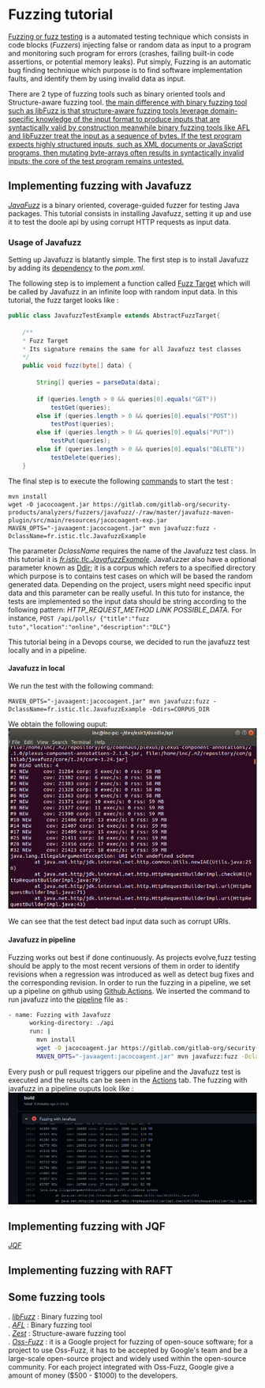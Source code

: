 # Fuzzing tutorial

[Fuzzing or fuzz testing](https://en.wikipedia.org/wiki/Fuzzing) is a automated testing technique which consists in code blocks (*Fuzzers*) injecting false or random data as input to a program and monitoring such program for errors (crashes, failing built-in code assertions, or potential memory leaks). Put simply, Fuzzing is an automatic bug finding technique which purpose is to find software implementation faults, and identify them by using invalid data as input.

There are 2 type of fuzzing tools such as binary oriented tools and Structure-aware fuzzing tool. [the main difference with binary fuzzing tool such as libFuzz is that structure-aware fuzzing tools leverage domain-specific knowledge of the input format to produce inputs that are syntactically valid by construction meanwhile binary fuzzing tools like AFL and libFuzzer treat the input as a sequence of bytes. If the test program expects highly structured inputs, such as XML documents or JavaScript programs, then mutating byte-arrays often results in syntactically invalid inputs; the core of the test program remains untested.](https://github.com/rohanpadhye/jqf#what-is-structure-aware-fuzzing) 

## Implementing fuzzing with Javafuzz
[*JavaFuzz*](https://gitlab.com/gitlab-org/security-products/analyzers/fuzzers/javafuzz) is a binary oriented, coverage-guided fuzzer for testing Java packages.
This tutorial consists in installing Javafuzz, setting it up and use it to test the doole api by using corrupt HTTP requests as input data.

### Usage of Javafuzz
Setting up Javafuzz is blatantly simple.
The first step is to install Javafuzz by adding its [dependency](https://gitlab.com/gitlab-org/security-products/analyzers/fuzzers/javafuzz#installing) to the *pom.xml*.

The following step is to implement a function called [Fuzz Target](https://gitlab.com/gitlab-org/security-products/analyzers/fuzzers/javafuzz#fuzz-target) which will be called by Javafuzz in an infinite loop with random input data. In this tutorial, the fuzz target looks like :
```Java
public class JavafuzzTestExample extends AbstractFuzzTarget{

	/**
	* Fuzz Target
	* Its signature remains the same for all Javafuzz test classes
	*/
    public void fuzz(byte[] data) {

        String[] queries = parseData(data);

        if (queries.length > 0 && queries[0].equals("GET"))
            testGet(queries);
        else if (queries.length > 0 && queries[0].equals("POST"))
            testPost(queries);
        else if (queries.length > 0 && queries[0].equals("PUT"))
            testPut(queries);
        else if (queries.length > 0 && queries[0].equals("DELETE"))
            testDelete(queries);
    }
```

The final step is to execute the following [commands](https://gitlab.com/gitlab-org/security-products/analyzers/fuzzers/javafuzz#running) to start the test :
```
mvn install
wget -O jacocoagent.jar https://gitlab.com/gitlab-org/security-products/analyzers/fuzzers/javafuzz/-/raw/master/javafuzz-maven-plugin/src/main/resources/jacocoagent-exp.jar
MAVEN_OPTS="-javaagent:jacocoagent.jar" mvn javafuzz:fuzz -DclassName=fr.istic.tlc.JavafuzzExample
```
The parameter *DclassName* requires the name of the Javafuzz test class. In this tutorial it is [*fr.istic.tlc.JavafuzzExample*](https://github.com/KomInc/doodle/blob/oss-fuzz-tuto/api/src/test/java/fr/istic/tlc/JavafuzzTestExample.java).
Javafuzzer also have a optional parameter known as [Ddir](https://gitlab.com/gitlab-org/security-products/analyzers/fuzzers/javafuzz#corpus); it is a corpus which refers to a specified directory which purpose is to contains test cases on which will be based the random generated data. Depending on the project, users might need specific input data and this parameter can be really useful. In this tuto for instance, the tests are implemented so the input data should be string according to the following pattern: *HTTP_REQUEST_METHOD LINK POSSIBLE_DATA*. For instance, ```POST /api/polls/ {"title":"fuzz tuto","location":"online","description":"DLC"}```

This tutorial being in a Devops course, we decided to run the javafuzz test locally and in a pipeline.

#### Javafuzz in local
We run the test with the following command:
```
MAVEN_OPTS="-javaagent:jacocoagent.jar" mvn javafuzz:fuzz -DclassName=fr.istic.tlc.JavafuzzExample -Ddirs=CORPUS_DIR
```
We obtain the following ouput:
![Alt Image text](api/src/main/resources/images/javafuzz_local_result.png?raw=true "Javafuzz in local ouput")

We can see that the test detect bad input data such as corrupt URIs.

#### Javafuzz in pipeline
Fuzzing works out best if done continuously. As projects evolve,fuzz testing should be apply to the most recent versions of them in order to identify revisions when a regression was introduced as well as detect bug fixes and the corresponding revision.
In order to run the fuzzing in a pipeline, we set up a pipeline on github using [Github Actions](https://github.com/features/actions). We inserted the command to run javafuzz into the [pipeline](https://github.com/KomInc/doodle/blob/oss-fuzz-tuto/.github/workflows/ci.yml) file as :
```bash
- name: Fuzzing with Javafuzz
      working-directory: ./api
      run: |
        mvn install
        wget -O jacocoagent.jar https://gitlab.com/gitlab-org/security-products/analyzers/fuzzers/javafuzz/-/raw/master/javafuzz-maven-plugin/src/main/resources/jacocoagent-exp.jar
        MAVEN_OPTS="-javaagent:jacocoagent.jar" mvn javafuzz:fuzz -DclassName=fr.istic.tlc.JavafuzzTestExample -Ddirs=CORPUS_DIR
```

Every push or pull request triggers our pipeline and the Javafuzz test is executed and the results can be seen in the [Actions](https://github.com/KomInc/doodle/actions) tab. The fuzzing with javafuzz in a pipeline ouputs look like :
![Alt Image text](api/src/main/resources/images/javafuzz_pipeline.PNG?raw=true "Javafuzz in local ouput")

## Implementing fuzzing with JQF
[*JQF*](https://github.com/rohanpadhye/jqf#what-is-structure-aware-fuzzing)

## Implementing fuzzing with RAFT

## Some fuzzing tools

. [*libFuzz*]() : Binary fuzzing tool\
. [*AFL*]() : Binary fuzzing tool\
. [*Zest*]() : Structure-aware fuzzing tool\
. [*Oss-Fuzz*](https://github.com/google/oss-fuzz) : it is a Google project for fuzzing of open-souce software; for a project to use Oss-Fuzz, it has to be accepted by Google's team and be a large-scale open-source project and widely used within the open-source community. For each project integrated with Oss-Fuzz, Google give a amount of money ($500 - $1000) to the developers.